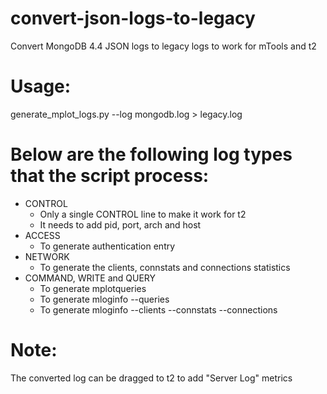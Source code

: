 # convert-json-logs-to-legacy
Convert MongoDB 4.4 JSON logs to legacy logs to work for mTools and t2

# Usage:
generate_mplot_logs.py --log mongodb.log > legacy.log

# Below are the following log types that the script process:
* CONTROL
  * Only a single CONTROL line to make it work for t2
  * It needs to add pid, port, arch and host
* ACCESS
  * To generate authentication entry
* NETWORK
  * To generate the clients, connstats and connections statistics
* COMMAND, WRITE and QUERY
  * To generate mplotqueries
  * To generate mloginfo --queries
  * To generate mloginfo --clients --connstats --connections

# Note:
The converted log can be dragged to t2 to add "Server Log" metrics

